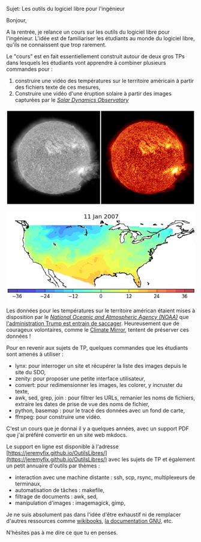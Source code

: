 Sujet: Les outils du logiciel libre pour l'ingénieur

Bonjour, 

A la rentrée, je relance un cours sur les outils du logiciel libre pour l'ingénieur. L'idée est de familiariser les étudiants au monde du logiciel libre, qu'ils ne connaissent que trop rarement. 

Le "cours" est en fait essentiellement construit autour de deux gros TPs dans lesquels les étudiants vont apprendre à combiner plusieurs commandes pour :

1. construire une vidéo des températures sur le territoire américain à partir des fichiers texte de ces mesures,
1. Construire une vidéo d'une éruption solaire à partir des images capturées par
   le [*Solar Dynamics Observatory*](https://sdo.gsfc.nasa.gov/)

![Image du soleil, en fausse couleur, à partir des données du SDO](https://raw.githubusercontent.com/jeremyfix/linuxfr/master/2025-04-20/soleil.png)

![Températures sur le territoire américain, à partir des données du NOAA](https://raw.githubusercontent.com/jeremyfix/linuxfr/master/2025-04-20/meteo.png)

Les données pour les températures sur le territoire américan étaient mises à disposition par le [*National Oceanic and Atmospheric Agency (NOAA)*](https://www.noaa.gov/) que [l'administration Trump est entrain de saccager](https://www.science.org/content/article/trump-seeks-end-climate-research-premier-u-s-climate-agency). Heureusement que de courageux volontaires, comme le [Climate Mirror](https://climatemirror.org/), tentent de préserver ces données !

Pour en revenir aux sujets de TP, quelques commandes que les étudiants sont amenés à utiliser :

- lynx: pour interroger un site et récupérer la liste des images depuis le site
  du SDO,
- zenity: pour proposer une petite interface utilisateur,
- convert: pour redimensionner les images, les colorer, y incruster du texte,
- awk, sed, grep, join : pour filtrer les URLs, remanier les noms de fichiers,
  extraire les dates de prise de vue des noms de fichier,
- python, basemap : pour le tracé des données avec un fond de carte,
- ffmpeg: pour construire une vidéo.

C'est un cours que je donnai il y a quelques années, avec un support PDF que j'ai préféré convertir en un site web mkdocs. 

Le support en ligne est disponible à l'adresse [https://jeremyfix.github.io/OutilsLibres/](https://jeremyfix.github.io/OutilsLibres/) avec les sujets de TP et également un petit annuaire d'outils par thèmes : 

- interaction avec une machine distante : ssh, scp, rsync, multiplexeurs de terminaux,
- automatisation de tâches : makefile,
- filtrage de documents : awk, sed,
- manipulation d'images : imagemagick, gimp,

Je ne suis absolument pas dans l'idée d'être exhaustif ni de remplacer d'autres ressources comme [wikibooks](https://en.wikibooks.org/wiki/Guide_to_Unix), [la documentation GNU](https://www.gnu.org/manual/manual.html), etc.

N'hésites pas à me dire ce que tu en penses.
